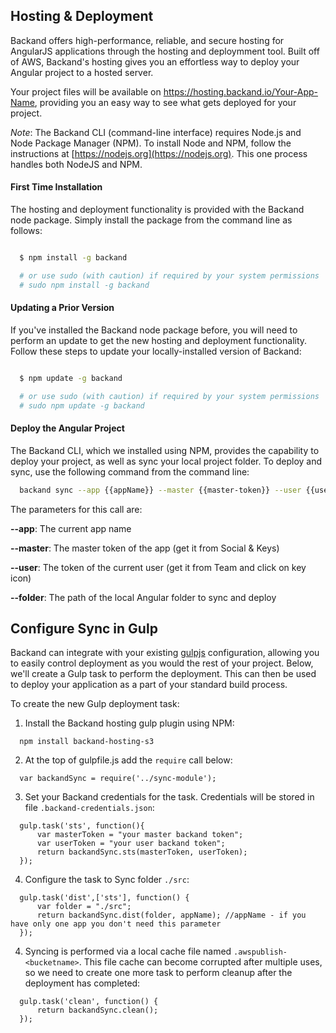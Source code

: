 ## Hosting & Deployment
Backand offers high-performance, reliable, and secure hosting for AngularJS applications through the hosting and deploymment tool. Built off of AWS, Backand's hosting gives you an effortless way to deploy your Angular project to a hosted server.

Your project files will be available on https://hosting.backand.io/Your-App-Name, providing you an easy way to see what gets deployed for your project.


*Note*: The Backand CLI (command-line interface) requires Node.js and Node Package Manager (NPM). To install Node and NPM, follow the instructions at [https://nodejs.org](https://nodejs.org). This one process handles both NodeJS and NPM.

#### First Time Installation

The hosting and deployment functionality is provided with the Backand node package. Simply install the package from the command line as follows:

```bash

  $ npm install -g backand

  # or use sudo (with caution) if required by your system permissions
  # sudo npm install -g backand
```

#### Updating a Prior Version

If you've installed the Backand node package before, you will need to perform an update to get the new hosting and deployment functionality. Follow these steps to update your locally-installed version of Backand:

```bash

  $ npm update -g backand

  # or use sudo (with caution) if required by your system permissions
  # sudo npm update -g backand
```

#### Deploy the Angular Project

The Backand CLI, which we installed using NPM, provides the capability to deploy your project, as well as sync your local project folder. To deploy and sync, use the following command from the command line:

```bash
  backand sync --app {{appName}} --master {{master-token}} --user {{user-token}} --folder /path/to/project/folder
```

The parameters for this call are:

  **--app**: The current app name
  
  **--master**: The master token of the app (get it from Social & Keys)
  
  **--user**: The token of the current user (get it from Team and click on key icon)
  
  **--folder**: The path of the local Angular folder to sync and deploy
  
  
## Configure Sync in Gulp

Backand can integrate with your existing [gulpjs](http://gulpjs.com) configuration, allowing you to easily control deployment as you would the rest of your project. Below, we'll create a Gulp task to perform the deployment. This can then be used to deploy your application as a part of your standard build process.

To create the new Gulp deployment task:

1. Install the Backand hosting gulp plugin using NPM:

```
  npm install backand-hosting-s3
```

2. At the top of gulpfile.js add the `require` call below:

```
  var backandSync = require('../sync-module');
```  

3. Set your Backand credentials for the task. Credentials will be stored in file `.backand-credentials.json`:

```
  gulp.task('sts', function(){
      var masterToken = "your master backand token";
      var userToken = "your user backand token"; 
      return backandSync.sts(masterToken, userToken);
  });
```

4. Configure the task to Sync folder `./src`:

```
  gulp.task('dist',['sts'], function() {   
      var folder = "./src";
      return backandSync.dist(folder, appName); //appName - if you have only one app you don't need this parameter
  });
```

4. Syncing is performed via a local cache file named `.awspublish-<bucketname>`. This file cache can become corrupted after multiple uses, so we need to create one more task to perform cleanup after the deployment has completed:

```
  gulp.task('clean', function() {
      return backandSync.clean();
  });
```
